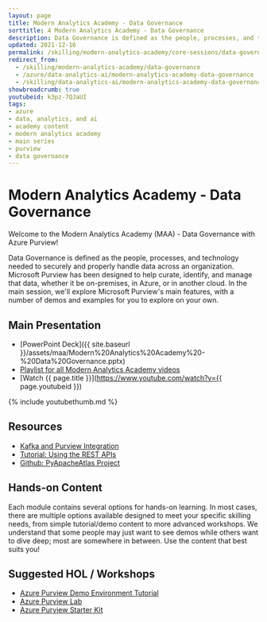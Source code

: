 ```yaml
---
layout: page
title: Modern Analytics Academy - Data Governance
sorttitle: 4 Modern Analytics Academy - Data Governance
description: Data Governance is defined as the people, processes, and technology needed to securely and properly handle data across an organization. Microsoft Purview has been designed to help curate, identify, and manage that data, whether it be on-premises, in Azure, or in another cloud. In the main session, we'll explore Microsoft Purview's main features, with a number of demos and examples for you to explore on your own.
updated: 2021-12-16
permalink: /skilling/modern-analytics-academy/core-sessions/data-governance
redirect_from:
  - /skilling/modern-analytics-academy/data-governance
  - /azure/data-analytics-ai/modern-analytics-academy-data-governance
  - /skilling/data-analytics-ai/modern-analytics-academy-data-governance
showbreadcrumb: true
youtubeid: k3pz-7QJaUI
tags: 
- azure
- data, analytics, and ai
- academy content
- modern analytics academy
- main series
- purview
- data governance
---
```


# Modern Analytics Academy - Data Governance

Welcome to the Modern Analytics Academy (MAA) - Data Governance with Azure Purview!

Data Governance is defined as the people, processes, and technology needed to securely and properly handle data across an organization. Microsoft Purview has been designed to help curate, identify, and manage that data, whether it be on-premises, in Azure, or in another cloud. In the main session, we'll explore Microsoft Purview's main features, with a number of demos and examples for you to explore on your own.

## Main Presentation

* [PowerPoint Deck]({{ site.baseurl }}/assets/maa/Modern%20Analytics%20Academy%20-%20Data%20Governance.pptx)
* [Playlist for all Modern Analytics Academy videos](https://www.youtube.com/playlist?list=PL8_VXqhvJI9DtxeuFmmQ0V6Z_zL0MXnnI)
* [Watch {{ page.title }}](https://www.youtube.com/watch?v={{ page.youtubeid }})

{% include youtubethumb.md 
%}

## Resources

* [Kafka and Purview Integration](https://docs.microsoft.com/en-us/azure/purview/manage-kafka-dotnet)
* [Tutorial: Using the REST APIs](https://docs.microsoft.com/en-us/azure/purview/tutorial-using-rest-apis)
* [Github: PyApacheAtlas Project](https://github.com/wjohnson/pyapacheatlas)

## Hands-on Content

Each module contains several options for hands-on learning. In most cases, there are multiple options available designed to meet your specific skilling needs, from simple tutorial/demo content to more advanced workshops. We understand that some people may just want to see demos while others want to dive deep; most are somewhere in between. Use the content that best suits you!

## Suggested HOL / Workshops

* [Azure Purview Demo Environment Tutorial](https://github.com/tayganr/purviewdemo)
* [Azure Purview Lab](https://github.com/tayganr/purviewlab)
* [Azure Purview Starter Kit](https://github.com/Azure/Azure-Purview-Starter-Kit)
